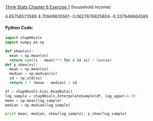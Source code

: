 [Think Stats Chapter 6 Exercise 1](http://greenteapress.com/thinkstats2/html/thinkstats2007.html#toc60) (household income)

4.65758573589 4.70949835561 -0.0627676925804 -0.337946664585

#### Python Code:
```python
import chap06soln
import numpy as np

def skew(xs):
  mean = np.mean(xs)
  return sum((x - mean)**3 for x in xs) / len(xs)
def p_skew(xs):
  mean = np.mean(xs)
  median = np.median(xs)
  sd = np.std(xs)
  return 3 * (mean - median) / sd

df = chap06soln.hinc.ReadData()
log_sample = chap06soln.InterpolateSample(df, log_upper=6.0)
mean = np.mean(log_sample)
median = np.median(log_sample)

print mean, median, skew(log_sample), p_skew(log_sample)
```
